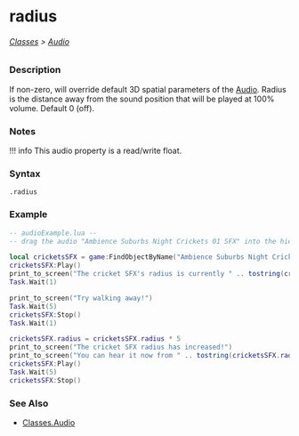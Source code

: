 # radius

###### [Classes](/core_api/raw_source) > [Audio](/core_api/classes/audio/AudioOverview)

### Description

If non-zero, will override default 3D spatial parameters of the [Audio](/core_api/classes/audio/AudioOverview). Radius is the distance away from the sound position that will be played at 100% volume. Default 0 (off).


### Notes
!!! info
    This audio property is a read/write float.

### Syntax

`.radius`

### Example

```lua
-- audioExample.lua --
-- drag the audio "Ambience Suburbs Night Crickets 01 SFX" into the hierarchy --

local cricketsSFX = game:FindObjectByName("Ambience Suburbs Night Crickets 01 SFX")
cricketsSFX:Play()
print_to_screen("The cricket SFX's radius is currently " .. tostring(cricketsSFX.radius) .. ".")
Task.Wait(1)

print_to_screen("Try walking away!")
Task.Wait(5)
cricketsSFX:Stop()
Task.Wait(1)

cricketsSFX.radius = cricketsSFX.radius * 5
print_to_screen("The cricket SFX radius has increased!")
print_to_screen("You can hear it now from " .. tostring(cricketsSFX.radius) .. " units away.")
cricketsSFX:Play()
Task.Wait(5)
cricketsSFX:Stop()

```

### See Also

* [Classes.Audio](/core_api/classes/audio/AudioOverview)
